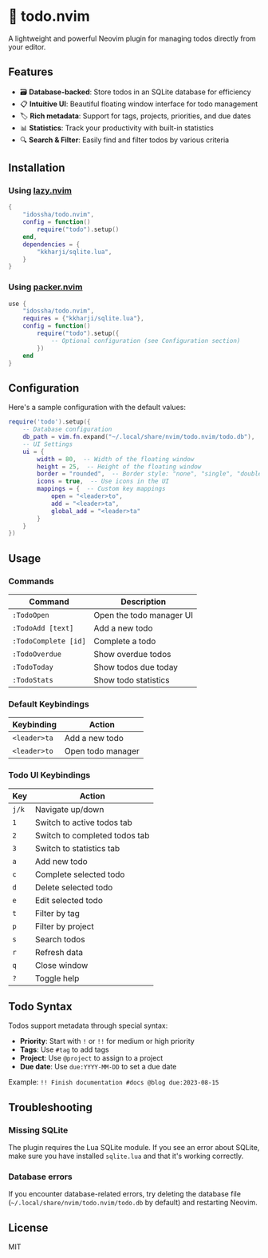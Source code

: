 # 📝 todo.nvim

A lightweight and powerful Neovim plugin for managing todos directly from your editor.

## Features

- 🗃️ **Database-backed**: Store todos in an SQLite database for efficiency
- 📋 **Intuitive UI**: Beautiful floating window interface for todo management
- 🏷️ **Rich metadata**: Support for tags, projects, priorities, and due dates
- 📊 **Statistics**: Track your productivity with built-in statistics
- 🔍 **Search & Filter**: Easily find and filter todos by various criteria

## Installation

### Using [lazy.nvim](https://github.com/folke/lazy.nvim)

```lua
{
    "idossha/todo.nvim",
    config = function()
        require("todo").setup()
    end,
    dependencies = {
        "kkharji/sqlite.lua",
    }
}
```

### Using [packer.nvim](https://github.com/wbthomason/packer.nvim)

```lua
use {
    "idossha/todo.nvim",
    requires = {"kkharji/sqlite.lua"},
    config = function()
        require("todo").setup({
            -- Optional configuration (see Configuration section)
        })
    end
}
```

## Configuration

Here's a sample configuration with the default values:

```lua
require('todo').setup({
    -- Database configuration
    db_path = vim.fn.expand("~/.local/share/nvim/todo.nvim/todo.db"),
    -- UI Settings
    ui = {
        width = 80,  -- Width of the floating window
        height = 25,  -- Height of the floating window
        border = "rounded",  -- Border style: "none", "single", "double", "rounded"
        icons = true,  -- Use icons in the UI
        mappings = {  -- Custom key mappings
            open = "<leader>to",
            add = "<leader>ta",
            global_add = "<leader>ta"
        }
    }
})
```

## Usage

### Commands

| Command | Description |
|---------|-------------|
| `:TodoOpen` | Open the todo manager UI |
| `:TodoAdd [text]` | Add a new todo |
| `:TodoComplete [id]` | Complete a todo |
| `:TodoOverdue` | Show overdue todos |
| `:TodoToday` | Show todos due today |
| `:TodoStats` | Show todo statistics |

### Default Keybindings

| Keybinding | Action |
|------------|--------|
| `<leader>ta` | Add a new todo |
| `<leader>to` | Open todo manager |

### Todo UI Keybindings

| Key | Action |
|-----|--------|
| `j/k` | Navigate up/down |
| `1` | Switch to active todos tab |
| `2` | Switch to completed todos tab |
| `3` | Switch to statistics tab |
| `a` | Add new todo |
| `c` | Complete selected todo |
| `d` | Delete selected todo |
| `e` | Edit selected todo |
| `t` | Filter by tag |
| `p` | Filter by project |
| `s` | Search todos |
| `r` | Refresh data |
| `q` | Close window |
| `?` | Toggle help |

## Todo Syntax

Todos support metadata through special syntax:

- **Priority**: Start with `!` or `!!` for medium or high priority
- **Tags**: Use `#tag` to add tags
- **Project**: Use `@project` to assign to a project 
- **Due date**: Use `due:YYYY-MM-DD` to set a due date

Example: `!! Finish documentation #docs @blog due:2023-08-15`

## Troubleshooting

### Missing SQLite
The plugin requires the Lua SQLite module. If you see an error about SQLite, make sure you have installed `sqlite.lua` and that it's working correctly.

### Database errors
If you encounter database-related errors, try deleting the database file (`~/.local/share/nvim/todo.nvim/todo.db` by default) and restarting Neovim.

## License

MIT
